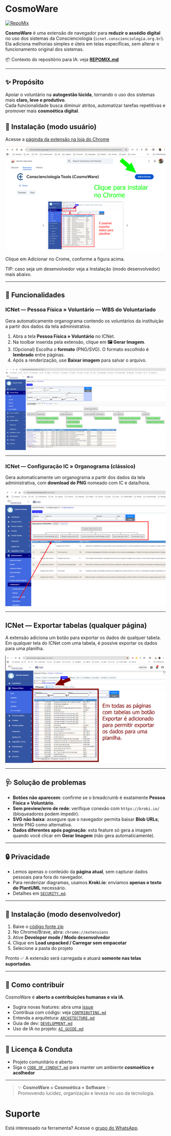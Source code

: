 # CosmoWare

[![RepoMix](https://img.shields.io/badge/RepoMix-enabled-4B8BF4)](https://repomix.com)

**CosmoWare** é uma extensão de navegador para **reduzir o assédio digital** no uso dos sistemas da Conscienciologia (`icnet.conscienciologia.org.br`).  
Ela adiciona melhorias simples e úteis em telas específicas, sem alterar o funcionamento original dos sistemas.

📦 Contexto do repositório para IA: veja **[REPOMIX.md](./REPOMIX.md)**

---

## ✨ Propósito

Apoiar o voluntário na **autogestão lúcida**, tornando o uso dos sistemas mais **claro, leve e produtivo**.  
Cada funcionalidade busca diminuir atritos, automatizar tarefas repetitivas e promover mais **cosmoética digital**.

## 🔧 Instalação (modo usuário)

Acesse a [páginda da extensão na loja do Chrome](https://chromewebstore.google.com/detail/mamilhfnkleimaphdjpkinkekdbkbacl?utm_source=item-github-readme)

![](doc/2025-09-17_09-27-chrome-install.png)

Clique em Adicionar no Crome, conforme a figura acima.

TIP: caso seja um desenvolvedor veja a Instalação (modo desenvolvedor) mais abaixo.

---

## 🚀 Funcionalidades

### ICNet — Pessoa Física » Voluntário — **WBS do Voluntariado**

Gera automaticamente organograma contendo os voluntários da instituição a partir dos dados da tela administrativa.

1. Abra a tela **Pessoa Física » Voluntário** no ICNet.
2. Na toolbar inserida pela extensão, clique em **🖼️ Gerar Imagem**.
3. (Opcional) Escolha o **formato** (PNG/SVG). O formato escolhido é **lembrado** entre páginas.
4. Após a renderização, use **Baixar imagem** para salvar o arquivo.

![](doc/feature-pessoa-fisica-voluntario.png)

---

### ICNet — Configuração IC » Organograma (clássico)

Gera automaticamente um organograma a partir dos dados da tela administrativa, com **download de PNG** nomeado com IC e data/hora.

![](doc/feature-configuracoes-ic-organograma-voluntario.png)

---

## ICNet — Exportar tabelas (qualquer página)

A extensão adiciona um botão para exportar os dados de qualquer tabela. Em qualquer tela do ICNet com uma tabela, é possíve exportar os dados para uma planilha.

![](doc/expotar-exportar-planilhas.png)

---

## 🩺 Solução de problemas

- **Botões não aparecem**: confirme se o breadcrumb é exatamente **Pessoa Física » Voluntário**.
- **Sem preview/erro de rede**: verifique conexão com `https://kroki.io/` (bloqueadores podem impedir).
- **SVG não baixa**: assegure que o navegador permita baixar **Blob URLs**; tente PNG como alternativa.
- **Dados diferentes após paginação**: esta feature só gera a imagem quando você clicar em **Gerar Imagem** (não gera automaticamente).

---

## 🔒 Privacidade

- Lemos apenas o conteúdo da **página atual**, sem capturar dados pessoais para fora do navegador.
- Para renderizar diagramas, usamos **Kroki.io**: enviamos **apenas o texto do PlantUML** necessário.
- Detalhes em [`SECURITY.md`](./SECURITY.md).

---

## 🔧 Instalação (modo desenvolvedor)

1. Baixe o [código fonte zip](https://github.com/conscienciologia/CosmoWare/releases/latest/)
2. No Chrome/Brave, abra: `chrome://extensions`
3. Ative **Developer mode / Modo desenvolvedor**
4. Clique em **Load unpacked / Carregar sem empacotar**
5. Selecione a pasta do projeto

Pronto ✅ A extensão será carregada e atuará **somente nas telas suportadas**.

---

## 🤝 Como contribuir

CosmoWare é **aberto a contribuições humanas e via IA**.

- Sugira novas features: abra uma [issue](./.github/ISSUE_TEMPLATE/feature_request.md)
- Contribua com código: veja [`CONTRIBUTING.md`](./CONTRIBUTING.md)
- Entenda a arquitetura: [`ARCHITECTURE.md`](./ARCHITECTURE.md)
- Guia de dev: [`DEVELOPMENT.md`](./DEVELOPMENT.md)
- Uso de IA no projeto: [`AI_GUIDE.md`](./AI_GUIDE.md)

---

## 📜 Licença & Conduta

- Projeto comunitário e aberto
- Siga o [`CODE_OF_CONDUCT.md`](./CODE_OF_CONDUCT.md) para manter um ambiente **cosmoético e acolhedor**

---

> ✨ **CosmoWare = Cosmoética + Software** ✨  
> Promovendo lucidez, organização e leveza no uso da tecnologia.

# Suporte

Está interessado na ferramenta? Acesse o [grupo do WhatsApp](https://chat.whatsapp.com/E27UQLdYsxFJs5PVHAWgkg?mode=ems_share_c).
